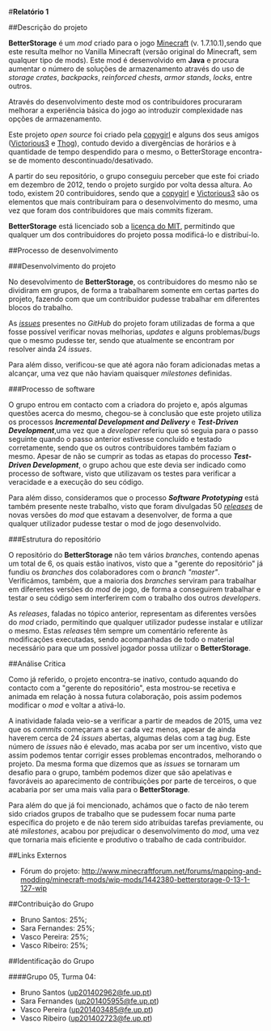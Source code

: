 
#**Relatório 1**



##Descrição do projeto


**BetterStorage** é um *mod* criado para o jogo [Minecraft](https://minecraft.net/pt/) (v. 1.7.10.1),sendo que este resulta melhor no Vanilla Minecraft (versão original do Minecraft, sem qualquer tipo de mods). Este mod é desenvolvido em **Java** e procura aumentar o número de soluções de armazenamento através do uso de *storage crates*, *backpacks*, *reinforced chests*, *armor stands*, *locks*, entre outros.

Através do desenvolvimento deste mod os contribuidores procuraram melhorar a experiência básica do jogo ao introduzir complexidade nas opções de armazenamento.

Este projeto *open source* foi criado pela [copygirl](https://github.com/copygirl) e alguns dos seus amigos ([Victorious3](https://github.com/Victorious3) e [Thog](https://github.com/Thog)), contudo devido a divergências de horários e à quantidade de tempo despendido para o mesmo, o BetterStorage encontra-se de momento descontinuado/desativado.

A partir do seu repositório, o grupo conseguiu perceber que este foi criado em dezembro de 2012, tendo o projeto surgido por volta dessa altura. Ao todo, existem 20 contribuidores, sendo que a [copygirl](https://github.com/copygirl) e [Victorious3](https://github.com/Victorious3) são os elementos que mais contribuíram para o desenvolvimento do mesmo, uma vez que foram dos contribuidores que mais commits fizeram. 

**BetterStorage** está licenciado sob a [licença do MIT](https://github.com/copygirl/BetterStorage/blob/master/LICENSE.txt), permitindo que qualquer um dos contribuidores do projeto possa modificá-lo e distribuí-lo.


##Processo de desenvolvimento


###Desenvolvimento do projeto


No desevolvimento de **BetterStorage**, os contribuidores do mesmo não se dividiram em grupos, de forma a trabalharem somente em certas partes do projeto, fazendo com que um contribuidor pudesse trabalhar em diferentes blocos do trabalho.

As [*issues*](https://github.com/copygirl/BetterStorage/issues) presentes no *GitHub* do projeto foram utilizadas de forma a que fosse possível verificar novas melhorias, *updates* e alguns problemas/*bugs* que o mesmo pudesse ter, sendo que atualmente se encontram por resolver ainda 24 *issues*. 

Para além disso, verificou-se que até agora não foram adicionadas metas a alcançar, uma vez que não haviam quaisquer *milestones* definidas.


###Processo de software


O grupo entrou em contacto com a criadora do projeto e, após algumas questões acerca do mesmo, chegou-se à conclusão que este projeto utiliza os processos ***Incremental Development and Delivery*** e ***Test-Driven Development***,uma vez que a *developer* referiu que só seguia para o passo seguinte quando o passo anterior estivesse concluído e testado corretamente, sendo que os outros contribuidores também faziam o mesmo. Apesar de não se cumprir as todas as etapas do processo ***Test-Driven Development***, o grupo achou que este devia ser indicado como processo de software, visto que utilizavam os testes para verificar a veracidade e a execução do seu código.

Para além disso, consideramos que o processo ***Software Prototyping*** está também presente neste trabalho, visto que foram divulgadas 50 [*releases*](https://github.com/copygirl/BetterStorage/releases) de novas versões do *mod* que estavam a desenvolver, de forma a que qualquer utilizador pudesse testar o mod de jogo desenvolvido.


###Estrutura do repositório

O repositório do **BetterStorage** não tem vários *branches*, contendo apenas um total de 6, os quais estão inativos, visto que a "gerente do repositório" já fundiu os *branches* dos colaboradores com o *branch* *"master"*. Verificámos, também, que a maioria dos *branches* serviram para trabalhar em diferentes versões do *mod* de jogo, de forma a conseguirem trabalhar e testar o seu código sem interferirem com o trabalho dos outros *developers*.

As *releases*, faladas no tópico anterior, representam as diferentes versões do *mod* criado, permitindo que qualquer utilizador pudesse instalar e utilizar o mesmo. Estas *releases* têm sempre um comentário referente às modificações executadas, sendo acompanhadas de todo o material necessário para que um possível jogador possa utilizar o **BetterStorage**.


##Análise Critica


Como já referido, o projeto encontra-se inativo, contudo aquando do contacto com a "gerente do repositório", esta mostrou-se recetiva e animada em relação à nossa futura colaboração, pois assim podemos modificar o *mod* e voltar a ativá-lo.

A inatividade falada veio-se a verificar a partir de meados de 2015, uma vez que os *commits* começaram a ser cada vez menos, apesar de ainda haverem cerca de 24 *issues* abertas, algumas delas com a tag *bug*. Este número de *issues* não é elevado, mas acaba por ser um incentivo, visto que assim podemos tentar corrigir esses problemas encontrados, melhorando o projeto. Da mesma forma que dizemos que as *issues* se tornaram um desafio para o grupo, também podemos dizer que são apelativas e favoráveis ao aparecimento de contribuições por parte de terceiros, o que acabaria por ser uma mais valia para o **BetterStorage**.

Para além do que já foi mencionado, achámos que o facto de não terem sido criados grupos de trabalho que se pudessem focar numa parte específica do projeto e de não terem sido atribuídas tarefas previamente, ou até *milestones*, acabou por prejudicar o desenvolvimento do *mod*, uma vez que tornaria mais eficiente e produtivo o trabalho de cada contribuidor.


##Links Externos


- Fórum do projeto: http://www.minecraftforum.net/forums/mapping-and-modding/minecraft-mods/wip-mods/1442380-betterstorage-0-13-1-127-wip


##Contribuição do Grupo


- Bruno Santos: 25%;
- Sara Fernandes: 25%;
- Vasco Pereira: 25%;
- Vasco Ribeiro: 25%;


##Identificação do Grupo


####Grupo 05, Turma 04:

-	Bruno Santos (up201402962@fe.up.pt)
-	Sara Fernandes (up201405955@fe.up.pt)
-	Vasco Pereira (up201403485@fe.up.pt)
-	Vasco Ribeiro (up201402723@fe.up.pt)
